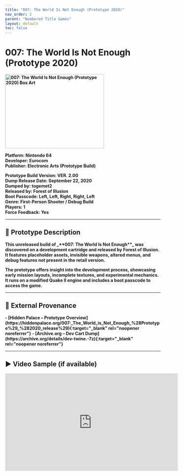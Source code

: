 ```yaml
---
title: "007: The World Is Not Enough (Prototype 2020)"
nav_order: 2
parent: "Numbered Title Games"
layout: default
toc: false
---
```


# 007: The World Is Not Enough (Prototype 2020)
<b>
<img src="https://raw.githubusercontent.com/TheGent/n64gamespedia/main/media/usa/007-The-World-Is-Not-Enough-(Prototype-2020).png" alt="007: The World Is Not Enough (Prototype 2020) Box Art" width="320" height="240" />

**Platform:** Nintendo 64  
**Developer:** Eurocom  
**Publisher:** Electronic Arts (Prototype Build)  

**Prototype Build Version:** VER. 2.00  
**Dump Release Date:** September 22, 2020  
**Dumped by:** togemet2  
**Released by:** Forest of Illusion  
**Boot Passcode:** Left, Left, Right, Right, Left  
**Genre:** First-Person Shooter / Debug Build  
**Players:** 1  
**Force Feedback:** Yes

---

## 🧪 Prototype Description
<b>
This unreleased build of _**007: The World Is Not Enough**_ was discovered on a development cartridge and released by Forest of Illusion. It features placeholder assets, invisible weapons, altered menus, and debug features not present in the retail version.

The prototype offers insight into the development process, showcasing early mission layouts, incomplete textures, and experimental mechanics. It runs on a modified Quake II engine and includes a boot passcode to access the game.

---

## 🔗 External Provenance
<b>
- [Hidden Palace – Prototype Overview](https://hiddenpalace.org/007:_The_World_is_Not_Enough_%28Prototype%29_%282020_release%29){:target="_blank" rel="noopener noreferrer"}  
- [Archive.org – Dev Cart Dump](https://archive.org/details/dev-twine.-7z){:target="_blank" rel="noopener noreferrer"}

---

## ▶️ Video Sample (if available)
<b>
<iframe width="560" height="315" src="https://www.youtube.com/embed/FpS3_D5adn0" title="007: The World Is Not Enough – Prototype Gameplay Sample" frameborder="0" allowfullscreen></iframe>
</b>

